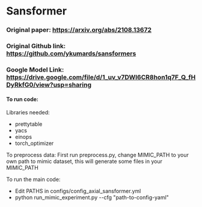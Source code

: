 # Sansformer
### Original paper: https://arxiv.org/abs/2108.13672
### Original Github link: https://github.com/ykumards/sansformers
### Google Model Link: https://drive.google.com/file/d/1_uv_v7DWI6CR8hon1q7F_Q_fHDyRkfG0/view?usp=sharing

#### To run code:
Libraries needed:
- prettytable
- yacs
- einops
- torch_optimizer

To preprocess data:
First run preprocess.py, change MIMIC_PATH to your own path to mimic dataset, this will generate some files in your MIMIC_PATH

To run the main code:
- Edit PATHS in configs/config_axial_sansformer.yml
- python run_mimic_experiment.py --cfg "path-to-config-yaml"
